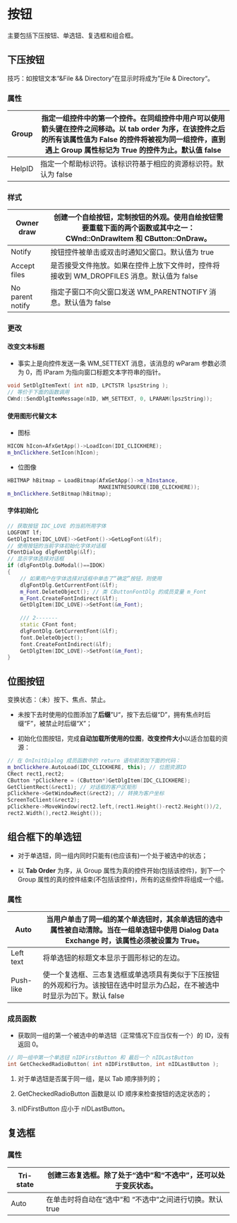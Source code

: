 # 按钮

主要包括下压按钮、单选钮、复选框和组合框。

## 下压按钮

技巧：如按钮文本“&File && Directory”在显示时将成为”<u>F</u>ile & Directory“。

### 属性

| Group  | 指定一组控件中的第一个控件。在同组控件中用户可以使用箭头键在控件之间移动。以 tab order 为序，在该控件之后的所有该属性值为 False 的控件将被视为同一组控件，直到遇上 Group 属性标记为 True 的控件为止。默认值 false |
| ------ | --------------------------------------------------------------------------------------------------------------------------- |
| HelpID | 指定一个帮助标识符。该标识符基于相应的资源标识符。默认为 false                                                                                          |

### 样式

| Owner draw       | 创建一个自绘按钮，定制按钮的外观。使用自绘按钮需要重载下面的两个函数或其中之一：CWnd::OnDrawItem 和 CButton::OnDraw。 |
| ---------------- | --------------------------------------------------------------------------- |
| Notify           | 按钮控件被单击或双击时通知父窗口。默认值为 true                                                  |
| Accept files     | 是否接受文件拖放。如果在控件上放下文件时，控件将接收到 WM_DROPFILES 消息。默认值为 false                      |
| No parent notify | 指定子窗口不向父窗口发送 WM_PARENTNOTIFY 消息。默认值为 false                                  |

### 更改

#### 改变文本标题

- 事实上是向控件发送一条 WM_SETTEXT 消息，该消息的 wParam 参数必须为 0，而 lParam 为指向窗口标题文本字符串的指针。

```cpp
void SetDlgItemText( int nID, LPCTSTR lpszString );
// 等价于下面的函数调用
CWnd::SendDlgItemMessage(nID, WM_SETTEXT, 0, LPARAM(lpszString));
```

#### 使用图形代替文本

- 图标

```cpp
HICON hIcon=AfxGetApp()->LoadIcon(IDI_CLICKHERE);
m_bnClickhere.SetIcon(hIcon);
```

- 位图像

```cpp
HBITMAP hBitmap = LoadBitmap(AfxGetApp()->m_hInstance, 
                             MAKEINTRESOURCE(IDB_CLICKHERE));
m_bnClickhere.SetBitmap(hBitmap);
```

#### 字体初始化

```cpp
// 获取按钮 IDC_LOVE 的当前所用字体
LOGFONT lf;
GetDlgItem(IDC_LOVE)->GetFont()->GetLogFont(&lf);
// 使用按钮的当前字体初始化字体对话框
CFontDialog dlgFontDlg(&lf);
// 显示字体选择对话框
if (dlgFontDlg.DoModal()==IDOK)
{
    // 如果用户在字体选择对话框中单击了“确定”按钮，则使用
    dlgFontDlg.GetCurrentFont(&lf);
    m_Font.DeleteObject(); // 类 CButtonFontDlg 的成员变量 m_Font
    m_Font.CreateFontIndirect(&lf);
    GetDlgItem(IDC_LOVE)->SetFont(&m_Font);
    
    /// 2-------
    static CFont font;
    dlgFontDlg.GetCurrentFont(&lf);
    font.DeleteObject();
    font.CreateFontIndirect(&lf);
    GetDlgItem(IDC_LOVE)->SetFont(&m_Font);
}
```

## 位图按钮

变换状态：（未）按下、焦点、禁止。

- 未按下去时使用的位图添加了**后缀**”U“，按下去后缀“D”，拥有焦点时后缀“F”，被禁止时后缀“X”；

- 初始化位图按钮，完成**自动加载所使用的位图**，**改变控件大小**以适合加载的资源：

```cpp
// 在 OnInitDialog 成员函数中的 return 语句前添加下面的代码：
m_bnClickhere.AutoLoad(IDC_CLICKHERE, this); // 位图资源ID
CRect rect1,rect2;
CButton *pClickhere = (CButton*)GetDlgItem(IDC_CLICKHERE);
GetClientRect(&rect1); // 对话框的客户区矩形
pClickhere->GetWindowRect(&rect2); // 转换为客户坐标
ScreenToClient(&rect2);
pClickhere->MoveWindow(rect2.left,(rect1.Height()-rect2.Height())/2,
rect2.Width(),rect2.Height());
```

## 组合框下的单选钮

- 对于单选钮，同一组内同时只能有(也应该有)一个处于被选中的状态；

- 以 **Tab Order** 为序，从 Group 属性为真的控件开始(包括该控件)，到下一个 Group 属性的真的控件结束(不包括该控件)，所有的这些控件将组成一个组。

### 属性

| Auto      | 当用户单击了同一组的某个单选钮时，其余单选钮的选中属性被自动清除。当在一组单选钮中使用 Dialog Data Exchange 时，该属性必须被设置为 True。 |
| --------- | ---------------------------------------------------------------------------------- |
| Left text | 将单选钮的标题文本显示于圆形标记的左边。                                                               |
| Push-like | 使一个复选框、三态复选框或单选项具有类似于下压按钮的外观和行为。该按钮在选中时显示为凸起，在不被选中时显示为凹下。默认 false                  |

### 成员函数

- 获取同一组的第一个被选中的单选钮（正常情况下应当仅有一个）的 ID，没有返回 0。

```cpp
// 同一组中第一个单选钮 nIDFirstButton 和 最后一个 nIDLastButton 
int GetCheckedRadioButton( int nIDFirstButton, int nIDLastButton );
```

1. 对于单选钮是否属于同一组，是以 Tab 顺序排列的；

2. GetCheckedRadioButton 函数是以 ID 顺序来检查按钮的选定状态的；

3. nIDFirstButton 应小于 nIDLastButton。

## 复选框

### 属性

| Tri-state | 创建三态复选框。除了处于“选中”和“不选中”，还可以处于变灰状态。 |
| --------- | --------------------------------- |
| Auto      | 在单击时将自动在“选中”和 “不选中”之间进行切换。默认 true |
